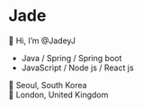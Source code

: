 # Jade

👋 Hi, I’m @JadeyJ

- Java / Spring / Spring boot
- JavaScript / Node js / React js

📍 Seoul, South Korea<br/>
📍 London, United Kingdom<br/>
